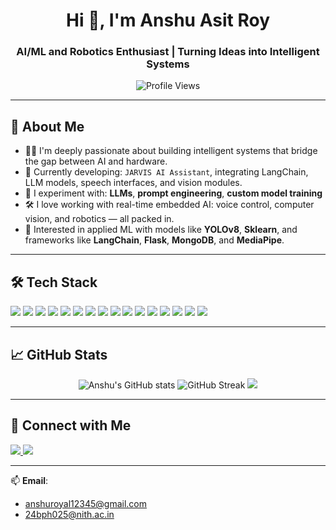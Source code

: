<!-- GitHub README for Anshu Asit Roy -->

<h1 align="center">Hi 👋, I'm Anshu Asit Roy</h1>
<h3 align="center">AI/ML and Robotics Enthusiast | Turning Ideas into Intelligent Systems</h3>

<p align="center">
  <img src="https://komarev.com/ghpvc/?username=AnshuRoy25&label=Profile%20views&color=0e75b6&style=flat" alt="Profile Views" />
</p>

---

## 🧠 About Me

- 🧑‍💻 I'm deeply passionate about building intelligent systems that bridge the gap between AI and hardware.
- 🤖 Currently developing: `JARVIS AI Assistant`, integrating LangChain, LLM models, speech interfaces, and vision modules.
- 🧪 I experiment with: **LLMs**, **prompt engineering**, **custom model training**
- 🛠️ I love working with real-time embedded AI: voice control, computer vision, and robotics — all packed in.
- 🚀 Interested in applied ML with models like **YOLOv8**, **Sklearn**, and frameworks like **LangChain**, **Flask**, **MongoDB**, and **MediaPipe**.

---

## 🛠️ Tech Stack

<p align="left">
  <!-- Languages & Core -->
  <img src="https://img.shields.io/badge/Python-3670A0?style=for-the-badge&logo=python&logoColor=white"/>
  <img src="https://img.shields.io/badge/C++-00599C?style=for-the-badge&logo=c%2B%2B&logoColor=white"/>
  <img src="https://img.shields.io/badge/JavaScript-F7DF1E?style=for-the-badge&logo=javascript&logoColor=black"/>
  
  <!-- Web & Frameworks -->
  <img src="https://img.shields.io/badge/Flask-000000?style=for-the-badge&logo=flask&logoColor=white"/>
  <img src="https://img.shields.io/badge/MongoDB-4EA94B?style=for-the-badge&logo=mongodb&logoColor=white"/>
  
  <!-- AI/ML/LLM -->
  <img src="https://img.shields.io/badge/Scikit--Learn-F7931E?style=for-the-badge&logo=scikit-learn&logoColor=white"/>
  <img src="https://img.shields.io/badge/Pandas-150458?style=for-the-badge&logo=pandas&logoColor=white"/>
  <img src="https://img.shields.io/badge/YOLOv8-FF1493?style=for-the-badge&logo=YOLO&logoColor=white"/>
  <img src="https://img.shields.io/badge/MediaPipe-FF6F00?style=for-the-badge&logo=google&logoColor=white"/>
  <img src="https://img.shields.io/badge/LangChain-0052CC?style=for-the-badge&logo=chainlink&logoColor=white"/>
  <img src="https://img.shields.io/badge/LLaMA-6A5ACD?style=for-the-badge&logo=llama&logoColor=white"/>

  <!-- Audio AI -->
  <img src="https://img.shields.io/badge/SpeechRecognition-8A2BE2?style=for-the-badge&logo=audacity&logoColor=white"/>
  <img src="https://img.shields.io/badge/Pyttsx3-228B22?style=for-the-badge&logo=python&logoColor=white"/>
  
  <!-- Hardware -->
  <img src="https://img.shields.io/badge/Arduino-00979D?style=for-the-badge&logo=arduino&logoColor=white"/>
  <img src="https://img.shields.io/badge/ESP8266-3C3C3C?style=for-the-badge&logo=wifi&logoColor=white"/>
  <img src="https://img.shields.io/badge/OpenCV-5C3EE8?style=for-the-badge&logo=opencv&logoColor=white"/>
</p>

---

## 📈 GitHub Stats

<p align="center">
  <img src="https://github-readme-stats.vercel.app/api?username=AnshuRoy25&show_icons=true&theme=dark" alt="Anshu's GitHub stats" />
  <img src="https://streak-stats.demolab.com/?user=AnshuRoy25&theme=dark" alt="GitHub Streak"/>
  <img src="https://github-profile-summary-cards.vercel.app/api/cards/profile-details?username=AnshuRoy25&theme=github_dark" />
</p>

---

## 🔗 Connect with Me

<p align="left">
  <a href="https://www.instagram.com/anshuroy2006/" target="blank">
    <img src="https://img.shields.io/badge/Instagram-E4405F?style=for-the-badge&logo=instagram&logoColor=white"/>
  </a>
  <a href="https://www.linkedin.com/in/anshuroy2006/" target="blank">
    <img src="https://img.shields.io/badge/LinkedIn-0077B5?style=for-the-badge&logo=linkedin&logoColor=white"/>
  </a>
</p>

---

📫 **Email**:  
- anshuroyal12345@gmail.com  
- 24bph025@nith.ac.in
